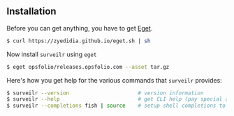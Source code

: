 ## Installation

Before you can get anything, you have to get [Eget](https://github.com/zyedidia/eget).

```bash
$ curl https://zyedidia.github.io/eget.sh | sh
```
Now install `surveilr` using `eget`

```bash
$ eget opsfolio/releases.opsfolio.com --asset tar.gz
```

Here's how you get help for the various commands that `surveilr` provides:

```bash
$ surveilr --version                      # version information
$ surveilr --help                         # get CLI help (pay special attention to ENV var names)
$ surveilr --completions fish | source    # setup shell completions to reduce typing
```
